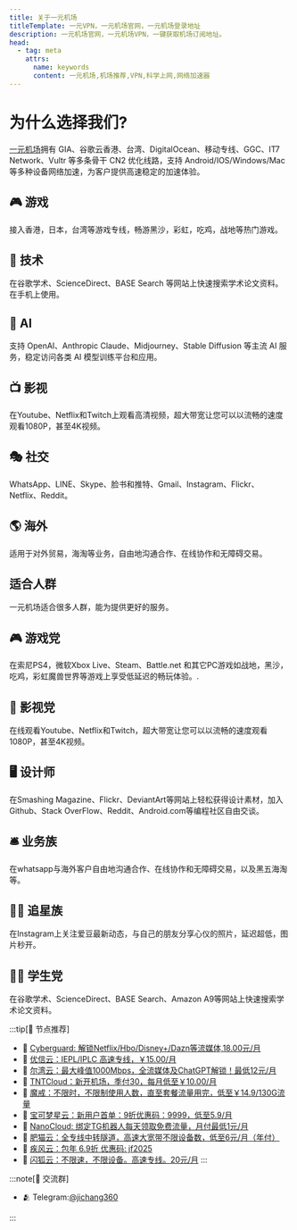 ```yaml
---
title: 关于一元机场
titleTemplate: 一元VPN，一元机场官网，一元机场登录地址
description: 一元机场官网，一元机场VPN，一键获取机场订阅地址。
head:
  - tag: meta
    attrs:
      name: keywords
      content: 一元机场,机场推荐,VPN,科学上网,网络加速器
---
```


# 为什么选择我们?

[一元机场](/)拥有 GIA、谷歌云香港、台湾、DigitalOcean、移动专线、GGC、IT7 Network、Vultr 等多条骨干 CN2 优化线路，支持 Android/IOS/Windows/Mac 等多种设备网络加速，为客户提供高速稳定的加速体验。

## 🎮 游戏
接入香港，日本，台湾等游戏专线，畅游黑沙，彩虹，吃鸡，战地等热门游戏。

## 🏫 技术
在谷歌学术、ScienceDirect、BASE Search 等网站上快速搜索学术论文资料。在手机上使用。

## 🤖 AI
支持 OpenAI、Anthropic Claude、Midjourney、Stable Diffusion 等主流 AI 服务，稳定访问各类 AI 模型训练平台和应用。

## 📺 影视
在Youtube、Netflix和Twitch上观看高清视频，超大带宽让您可以以流畅的速度观看1080P，甚至4K视频。

## 🎭️ 社交
WhatsApp、LINE、Skype、脸书和推特、Gmail、Instagram、Flickr、Netflix、Reddit。

## 🌎️ 海外
适用于对外贸易，海淘等业务，自由地沟通合作、在线协作和无障碍交易。


## 适合人群
一元机场适合很多人群，能为提供更好的服务。

## 🎮 游戏党
在索尼PS4，微软Xbox Live、Steam、Battle.net 和其它PC游戏如战地，黑沙，吃鸡，彩虹魔兽世界等游戏上享受低延迟的畅玩体验。.

## 🎦 影视党
在线观看Youtube、Netflix和Twitch，超大带宽让您可以以流畅的速度观看1080P，甚至4K视频。

## 🖥︎ 设计师
在Smashing Magazine、Flickr、DeviantArt等网站上轻松获得设计素材，加入Github、Stack OverFlow、Reddit、Android.com等编程社区自由交谈。

## 🛎 业务族
在whatsapp与海外客户自由地沟通合作、在线协作和无障碍交易，以及黑五海淘等。

## 👩‍🎤 追星族
在Instagram上关注爱豆最新动态，与自己的朋友分享心仪的照片，延迟超低，图片秒开。

## 🧑‍🎓 学生党
在谷歌学术、ScienceDirect、BASE Search、Amazon A9等网站上快速搜索学术论文资料。



:::tip[🎉 节点推荐]
- 🚀 [Cyberguard: 解锁Netflix/Hbo/Disney+/Dazn等流媒体,18.00元/月](https://www.cyberguard.best/#/register?code=XsreC0T5)<br>
- 🚀 [优信云：IEPL/IPLC 高速专线，￥15.00/月](https://www.优信云.com/#/register?code=JRtE5uIV)<br>
- 🚀 [尔湾云：最大峰值1000Mbps，全流媒体及ChatGPT解锁！最低12元/月](https://erwan6.net/auth/register?code=BoObCd)<br>
- 🚀 [TNTCloud：新开机场，季付30，每月低至￥10.00/月](https://haibing822.tntvipaff.cc/#/register?code=GtjJVgml)<br>
- 🚀 [魔戒：不限时，不限制使用人数，直至套餐流量用完，低至￥14.9/130G流量](https://mojie.app/#/register?code=sSdtPtLo)<br>
- 🚀 [宝可梦星云：新用户首单：9折优惠码：9999，低至5.9/月 ](https://love.521pokemon.com/register?code=56ERkkxp)<br>
- 🚀 [NanoCloud: 绑定TG机器人每天领取免费流量，月付最低1元/月](https://edu.uodoo.bid/auth/register?code=JMiOQDHf)<br>
- 🚀 [肥猫云：全专线中转隧道，高速大宽带不限设备数，低至6元/月（年付）](https://fchb1188.fcvipaff.cc/register?aff=X1vZd2wf)<br>
- 🚀 [疾风云：包年 6.9折 优惠码: jf2025](https://homes.tr25.cn?code=ReCm)<br>
- 🚀 [闪狐云：不限速，不限设备。高速专线。20元/月](https://inv02.ffaff.cc/register?aff=WQApz2pv)
:::

:::note[💬 交流群]

- 🫂 Telegram:[@jichang360](https://t.me/jichang360)

:::